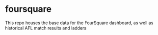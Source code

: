 # foursquare
This repo houses the base data for the FourSquare dashboard, as well as historical AFL match results and ladders
